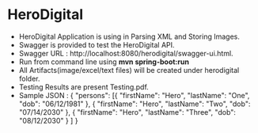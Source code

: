 # HeroDigital

* HeroDigital Application is using in Parsing XML and Storing Images.
* Swagger is provided to test the HeroDigital API.
* Swagger URL : http://localhost:8080/herodigital/swagger-ui.html.
* Run from command line using **mvn spring-boot:run**
* All Artifacts(image/excel/text files) will be created under herodigital folder.
* Testing Results are present Testing.pdf.
* Sample JSON : 
{
	"persons": [{
			"firstName": "Hero",
			"lastName": "One",
			"dob": "06/12/1981"
		}, {
			"firstName": "Hero",
			"lastName": "Two",
			"dob": "07/14/2030"
		}, {
			"firstName": "Hero",
			"lastName": "Three",
			"dob": "08/12/2030"
		}
	]
}